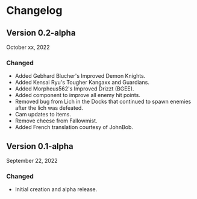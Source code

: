 # Changelog

## Version 0.2-alpha

October xx, 2022

### Changed 

- Added Gebhard Blucher's Improved Demon Knights.
- Added Kensai Ryu's Tougher Kangaxx and Guardians.
- Added Morpheus562's Improved Drizzt (BGEE).
- Added component to improve all enemy hit points.
- Removed bug from Lich in the Docks that continued to spawn enemies after the lich was defeated.
- Cam updates to items.
- Remove cheese from Fallowmist.
- Added French translation courtesy of JohnBob.

## Version 0.1-alpha

September 22, 2022

### Changed 

- Initial creation and alpha release.
